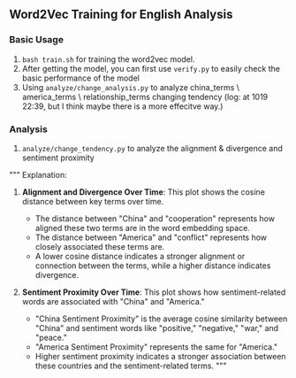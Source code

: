 ##  Word2Vec Training for English Analysis



### Basic Usage
1. `bash train.sh` for training the word2vec model.
2. After getting the model, you can first use `verify.py` to easily check the basic performance of the model
3. Using `analyze/change_analysis.py` to analyze china_terms \ america_terms \ relationship_terms changing tendency (log: at 1019 22:39, but I think maybe there is a more effecitve way.)

### Analysis

1. `analyze/change_tendency.py` to analyze the alignment & divergence and sentiment proximity



"""
Explanation:
1. **Alignment and Divergence Over Time**: This plot shows the cosine distance between key terms over time. 
   - The distance between "China" and "cooperation" represents how aligned these two terms are in the word embedding space.
   - The distance between "America" and "conflict" represents how closely associated these terms are.
   - A lower cosine distance indicates a stronger alignment or connection between the terms, while a higher distance indicates divergence.

2. **Sentiment Proximity Over Time**: This plot shows how sentiment-related words are associated with "China" and "America."
   - "China Sentiment Proximity" is the average cosine similarity between "China" and sentiment words like "positive," "negative," "war," and "peace."
   - "America Sentiment Proximity" represents the same for "America."
   - Higher sentiment proximity indicates a stronger association between these countries and the sentiment-related terms.
"""